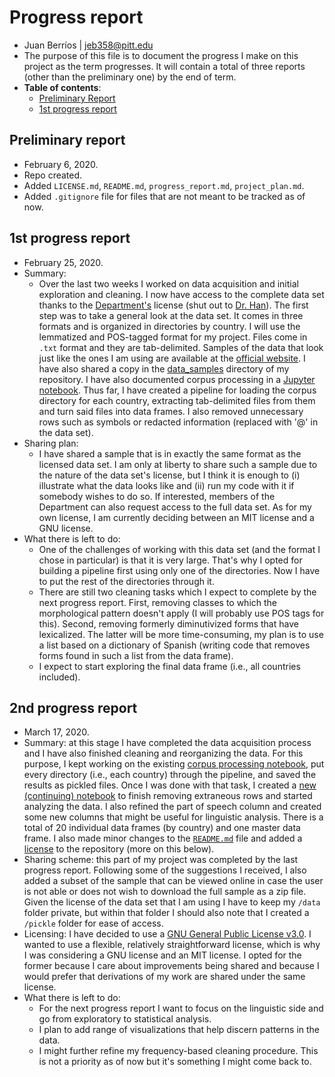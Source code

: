 # Progress report

- Juan Berríos | jeb358@pitt.edu
- The purpose of this file is to document the progress I make on this project as the term progresses. It will contain a total of three reports (other than the preliminary one) by the end of term.<br/>
- **Table of contents**:
  - [Preliminary Report](##Preliminary-Report)
  - [1st progress report](##1st-progress-report)

## Preliminary report

- February 6, 2020.
- Repo created.
- Added `LICENSE.md`, `README.md`, `progress_report.md`, `project_plan.md`.
- Added `.gitignore` file for files that are not meant to be tracked as of now.

## 1st progress report

- February 25, 2020.
- Summary:
  - Over the last two weeks I worked on data acquisition and initial exploration and cleaning. I now have access to the complete data set thanks to the [Department's](https://www.linguistics.pitt.edu/) license (shut out to [Dr. Han](https://github.com/naraehan)). The first step was to take a general look at the data set. It comes in three formats and is organized in directories by country. I will use the lemmatized and POS-tagged format for my project. Files come in `.txt` format and they are tab-delimited. Samples of the data that look just like the ones I am using are available at the [official website](https://www.corpusdata.org/formats.asp). I have also shared a copy in the [data_samples](https://github.com/Data-Science-for-Linguists-2020/Diminutive-Suffix-Productivity/tree/master/data_samples) directory of my repository. I have also documented corpus processing in a [Jupyter notebook](https://github.com/Data-Science-for-Linguists-2020/Diminutive-Suffix-Productivity/blob/master/code/corpus_processing.ipynb). Thus far, I have created a pipeline for loading the corpus directory for each country, extracting tab-delimited files from them and turn said files into data frames. I also removed unnecessary rows such as symbols or redacted information (replaced with '@' in the data set).
- Sharing plan:
  - I have shared a sample that is in exactly the same format as the licensed data set. I am only at liberty to share such a sample due to the nature of the data set's license, but I think it is enough to (i) illustrate what the data looks like and (ii) run my code with it if somebody wishes to do so. If interested, members of the Department can also request access to the full data set. As for my own license, I am currently deciding between an MIT license and a GNU license.
- What there is left to do:
  - One of the challenges of working with this data set (and the format I chose in particular) is that it is very large. That's why I opted for building a pipeline first using only one of the directories. Now I have to put the rest of the directories through it.
  - There are still two cleaning tasks which I expect to complete by the next progress report. First, removing classes to which the morphological pattern doesn't apply (I will probably use POS tags for this). Second, removing formerly diminutivized forms that have lexicalized. The latter will be more time-consuming, my plan is to use a list based on a dictionary of Spanish (writing code that removes forms found in such a list from the data frame).
  - I expect to start exploring the final data frame (i.e., all countries included).

## 2nd progress report

- March 17, 2020.
- Summary: at this stage I have completed the data acquisition process and I have also finished cleaning and reorganizing the data. For this purpose, I kept working on the existing [corpus processing notebook](https://github.com/Data-Science-for-Linguists-2020/Diminutive-Suffix-Productivity/blob/master/code/corpus_processing.ipynb), put every directory (i.e., each country) through the pipeline, and saved the results as pickled files. Once I was done with that task, I created a [new (continuing) notebook](https://github.com/Data-Science-for-Linguists-2020/Diminutive-Suffix-Productivity/blob/master/code/cleaning_analysis.ipynb) to finish removing extraneous rows and started analyzing the data. I also refined the part of speech column and created some new columns that might be useful for linguistic analysis. There is a total of 20 individual data frames (by country) and one master data frame. I also made minor changes to the [`README.md`](https://github.com/Data-Science-for-Linguists-2020/Diminutive-Suffix-Productivity/blob/master/README.md) file and added a [license](https://github.com/Data-Science-for-Linguists-2020/Diminutive-Suffix-Productivity/blob/master/LICENSE.md) to the repository (more on this below).
- Sharing scheme: this part of my project was completed by the last progress report. Following some of the suggestions I received, I also added a subset of the sample that can be viewed online in case the user is not able or does not wish to download the full sample as a zip file. Given the license of the data set that I am using I have to keep my `/data` folder private, but within that folder I should also note that I created a `/pickle` folder for ease of access.
- Licensing: I have decided to use a [GNU General Public License v3.0](https://choosealicense.com/licenses/gpl-3.0/). I wanted to use a flexible, relatively straightforward license, which is why I was considering a GNU license and an MIT license. I opted for the former because I care about improvements being shared and because I would prefer that derivations of my work are shared under the same license.
- What there is left to do:
  - For the next progress report I want to focus on the linguistic side and go from exploratory to statistical analysis.
  - I plan to add range of visualizations that help discern patterns in the data.
  - I might further refine my frequency-based cleaning procedure. This is not a priority as of now but it's something I might come back to.
